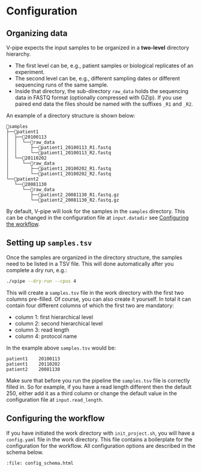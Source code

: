 
# Configuration

## Organizing data

V-pipe expects the input samples to be organized in a **two-level** directory hierarchy.

* The first level can be, e.g., patient samples or biological replicates of an experiment.
* The second level can be, e.g., different sampling dates or different sequencing runs of the same sample.
* Inside that directory, the sub-directory `raw_data` holds the sequencing data in FASTQ format (optionally compressed with GZip). If you use paired end data the files should be named with the suffixes `_R1` and `_R2`.

An example of a directory structure is shown below:

```text
📁samples
├──📁patient1
│  ├──📁20100113
│  │  └──📁raw_data
│  │     ├──🧬patient1_20100113_R1.fastq
│  │     └──🧬patient1_20100113_R2.fastq
│  └──📁20110202
│     └──📁raw_data
│        ├──🧬patient1_20100202_R1.fastq
│        └──🧬patient1_20100202_R2.fastq
└──📁patient2
   └──📁20081130
      └──📁raw_data
         ├──🧬patient2_20081130_R1.fastq.gz
         └──🧬patient2_20081130_R2.fastq.gz
```

By default, V-pipe will look for the samples in the `samples` directory. This can be changed in the configuration file at `input.datadir` see [Configuring the workflow](#configuring-the-workflow). 

## Setting up `samples.tsv`

Once the samples are organized in the directory structure, the samples need to be listed in a TSV file. This will done automatically after you complete a dry run, e.g.:

```bash
./vpipe --dry-run --cpus 4
```

This will create a `samples.tsv` file in the work directory with the first two columns pre-filled. Of course, you can also create it yourself. In total it can contain four different columns of which the first two are mandatory:

- column 1: first hierarchical level
- column 2: second hierarchical level
- column 3: read length
- column 4: protocol name

In the example above `samples.tsv` would be:

```tsv
patient1	20100113
patient1	20110202
patient2	20081130
```

Make sure that before you run the pipeline the `samples.tsv` file is correctly filled in. So for example, if you have a read length different then the default 250, either add it as a third column or change the default value in the configuration file at `input.read_length`. 

## Configuring the workflow

If you have initiated the work directory with `init_project.sh`, you will have a `config.yaml` file in the work directory. This file contains a boilerplate for the configuration for the workflow. All configuration options are described in the schema below.

```{raw} html
:file: config_schema.html
```